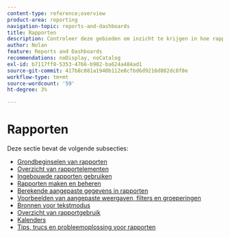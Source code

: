 ```yaml
---
content-type: reference;overview
product-area: reporting
navigation-topic: reports-and-dashboards
title: Rapporten
description: Controleer deze gebieden om inzicht te krijgen in hoe rapporten in Adobe Workfront kunnen worden gebruikt.
author: Nolan
feature: Reports and Dashboards
recommendations: noDisplay, noCatalog
exl-id: b7117ff8-5353-4766-b982-ba624a484ad1
source-git-commit: 417b8c081a1940b112e8cfbd6d9216d802dc8f8e
workflow-type: tm+mt
source-wordcount: '59'
ht-degree: 3%

---
```


# Rapporten

Deze sectie bevat de volgende subsecties:

* [Grondbeginselen van rapporten](../../reports-and-dashboards/reports/reporting/reporting-basics.md)
* [Overzicht van rapportelementen](../../reports-and-dashboards/reports/reporting-elements/reporting-elements-overview.md)
* [Ingebouwde rapporten gebruiken](../../reports-and-dashboards/reports/using-built-in-reports/use-built-in-reports.md)
* [Rapporten maken en beheren](../../reports-and-dashboards/reports/creating-and-managing-reports/create-manage-reports.md)
* [Berekende aangepaste gegevens in rapporten](../../reports-and-dashboards/reports/calc-cstm-data-reports/calculated-custom-data-reports.md)
* [Voorbeelden van aangepaste weergaven, filters en groeperingen](../../reports-and-dashboards/reports/custom-view-filter-grouping-samples/custom-view-filter-grouping-samples.md)
* [Bronnen voor tekstmodus](../../reports-and-dashboards/reports/text-mode/text-mode-resources.md)
* [Overzicht van rapportgebruik](../../reports-and-dashboards/reports/report-usage/report-usage-overview.md)
* [Kalenders](../../reports-and-dashboards/reports/calendars/calendars.md)
* [Tips, trucs en probleemoplossing voor rapporten](../../reports-and-dashboards/reports/tips-tricks-and-troubleshooting/tips-troubleshooting-reports.md)

<!--outdated: For in-depth training on reports, see  [Basic Report Creation Program for the new Workfront experience](https://one.workfront.com/s/basic-report-creation-program).-->
